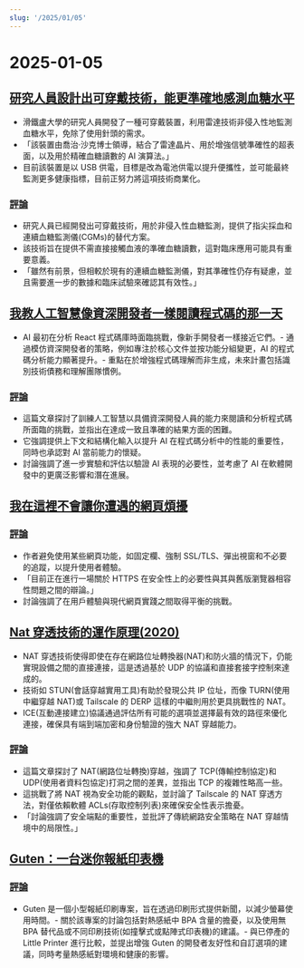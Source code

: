 ```yaml
---
slug: '/2025/01/05'
---
```


# 2025-01-05

## [研究人員設計出可穿戴技術，能更準確地感測血糖水平](https://uwaterloo.ca/news/media/no-more-needles-tracking-blood-sugar-your-wrist)

- 滑鐵盧大學的研究人員開發了一種可穿戴裝置，利用雷達技術非侵入性地監測血糖水平，免除了使用針頭的需求。
- 「該裝置由喬治·沙克博士領導，結合了雷達晶片、用於增強信號準確性的超表面，以及用於精確血糖讀數的 AI 演算法。」
- 目前該裝置是以 USB 供電，目標是改為電池供電以提升便攜性，並可能最終監測更多健康指標，目前正努力將這項技術商業化。

### [評論](https://news.ycombinator.com/item?id=42599189)

- 研究人員已經開發出可穿戴技術，用於非侵入性血糖監測，提供了指尖採血和連續血糖監測儀(CGMs)的替代方案。
- 該技術旨在提供不需直接接觸血液的準確血糖讀數，這對臨床應用可能具有重要意義。
- 「雖然有前景，但相較於現有的連續血糖監測儀，對其準確性仍存有疑慮，並且需要進一步的數據和臨床試驗來確認其有效性。」

## [我教人工智慧像資深開發者一樣閱讀程式碼的那一天](https://nmn.gl/blog/ai-senior-developer)

- AI 最初在分析 React 程式碼庫時面臨挑戰，像新手開發者一樣接近它們。- 通過模仿資深開發者的策略，例如專注於核心文件並按功能分組變更，AI 的程式碼分析能力顯著提升。- 重點在於增強程式碼理解而非生成，未來計畫包括識別技術債務和理解團隊慣例。

### [評論](https://news.ycombinator.com/item?id=42601847)

- 這篇文章探討了訓練人工智慧以具備資深開發人員的能力來閱讀和分析程式碼所面臨的挑戰，並指出在達成一致且準確的結果方面的困難。
- 它強調提供上下文和結構化輸入以提升 AI 在程式碼分析中的性能的重要性，同時也承認對 AI 當前能力的懷疑。
- 討論強調了進一步實驗和評估以驗證 AI 表現的必要性，並考慮了 AI 在軟體開發中的更廣泛影響和潛在進展。

## [我在這裡不會讓你遭遇的網頁煩擾](http://rachelbythebay.com/w/2025/01/04/cruft/)

### [評論](https://news.ycombinator.com/item?id=42599102)

- 作者避免使用某些網頁功能，如固定欄、強制 SSL/TLS、彈出視窗和不必要的追蹤，以提升使用者體驗。
- 「目前正在進行一場關於 HTTPS 在安全性上的必要性與其與舊版瀏覽器相容性問題之間的辯論。」
- 討論強調了在用戶體驗與現代網頁實踐之間取得平衡的挑戰。

## [Nat 穿透技術的運作原理(2020)](https://tailscale.com/blog/how-nat-traversal-works)

- NAT 穿透技術使得即使在存在網路位址轉換器(NAT)和防火牆的情況下，仍能實現設備之間的直接連接，這是透過基於 UDP 的協議和直接套接字控制來達成的。
- 技術如 STUN(會話穿越實用工具)有助於發現公共 IP 位址，而像 TURN(使用中繼穿越 NAT)或 Tailscale 的 DERP 這樣的中繼則用於更具挑戰性的 NAT。
- ICE(互動連接建立)協議通過評估所有可能的選項並選擇最有效的路徑來優化連接，確保具有端到端加密和身份驗證的強大 NAT 穿越能力。

### [評論](https://news.ycombinator.com/item?id=42600846)

- 這篇文章探討了 NAT(網路位址轉換)穿越，強調了 TCP(傳輸控制協定)和 UDP(使用者資料包協定)打洞之間的差異，並指出 TCP 的複雜性略高一些。
- 這挑戰了將 NAT 視為安全功能的觀點，並討論了 Tailscale 的 NAT 穿透方法，對僅依賴軟體 ACLs(存取控制列表)來確保安全性表示擔憂。
- 「討論強調了安全端點的重要性，並批評了傳統網路安全策略在 NAT 穿越情境中的局限性。」

## [Guten：一台迷你報紙印表機](https://amanvir.com/guten)

### [評論](https://news.ycombinator.com/item?id=42599599)

- Guten 是一個小型報紙印刷專案，旨在透過印刷形式提供新聞，以減少螢幕使用時間。- 關於該專案的討論包括對熱感紙中 BPA 含量的擔憂，以及使用無 BPA 替代品或不同印刷技術(如撞擊式或點陣式印表機)的建議。- 與已停產的 Little Printer 進行比較，並提出增強 Guten 的開發者友好性和自訂選項的建議，同時考量熱感紙對環境和健康的影響。

<head>
  <meta property="og:title" content="研究人員設計出可穿戴技術，能更準確地感測血糖水平" />
  <meta property="og:type" content="website" />
  <meta property="og:image" content="https://og.cho.sh/api/og/?title=%E7%A0%94%E7%A9%B6%E4%BA%BA%E5%93%A1%E8%A8%AD%E8%A8%88%E5%87%BA%E5%8F%AF%E7%A9%BF%E6%88%B4%E6%8A%80%E8%A1%93%EF%BC%8C%E8%83%BD%E6%9B%B4%E6%BA%96%E7%A2%BA%E5%9C%B0%E6%84%9F%E6%B8%AC%E8%A1%80%E7%B3%96%E6%B0%B4%E5%B9%B3&subheading=2025%E5%B9%B41%E6%9C%885%E6%97%A5%20%E6%98%9F%E6%9C%9F%E6%97%A5%3A%20Hacker%20News%20%E6%91%98%E8%A6%81" />
</head>
